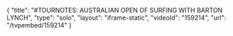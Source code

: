 {
    "title": "#TOURNOTES: AUSTRALIAN OPEN OF SURFING WITH BARTON LYNCH",
    "type": "solo",
    "layout": "iframe-static",
    "videoId": "159214",
    "url": "\/tvpembed\/159214"
}